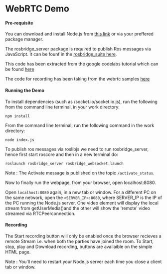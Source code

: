 # WebRTC Demo

#### Pre-requisite

You can download and install Node.js from [this link](https://nodejs.org/en/download/) or via your preffered package manager.

The rosbridge_server package is required to publish Ros messages via JavaScript. It can be founf in the [rosbridge_suite here](https://github.com/RobotWebTools/rosbridge_suite).

This code has been extracted from the google codelabs tutorial which can be found [here](https://codelabs.developers.google.com/codelabs/webrtc-web/#0)

The code for recording has been taking from the webrtc samples [here](https://github.com/webrtc/samples/tree/gh-pages/src/content/getusermedia/record)

#### Running the Demo

To install dependencies (such as /socket.io/socket.io.js), run the following from the command line terminal, in your work directory:

`npm install`

From the command line terminal, run the following command in the work directory:

`node index.js`

To publish ros messages via roslibjs we need to run rosbridge_server, hence first start roscore and then in a new terminal do:

`roslaunch rosbridge_server rosbridge_websocket.launch`

Note : The Activate message is published on the topic `/activate_status`.

Now to finally run the webpage, from your browser, open localhost:8080.

Open `localhost:8080` again, in a new tab or window. For a different PC on the same network, open the `<SERVER_IP>:8080`, where SERVER_IP is the IP of the PC running the Node.js server. One video element will display the local stream from getUserMedia()and the other will show the 'remote' video streamed via RTCPeerconnection.

#### Recording

The Start recording button will only be enabled once the browser recieves a remote Stream i.e. when both the parties have joined the room. To Start, stop, play and Download recording, buttons are availaible on the simple HTML page.

Note : You'll need to restart your Node.js server each time you close a client tab or window.
